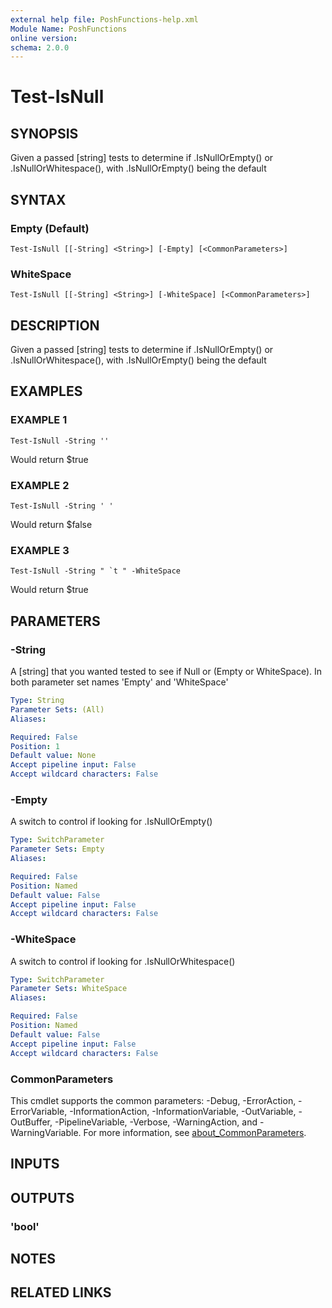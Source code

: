 ```yaml
---
external help file: PoshFunctions-help.xml
Module Name: PoshFunctions
online version:
schema: 2.0.0
---
```


# Test-IsNull

## SYNOPSIS
Given a passed \[string\] tests to determine if .IsNullOrEmpty() or .IsNullOrWhitespace(), with .IsNullOrEmpty() being the default

## SYNTAX

### Empty (Default)
```
Test-IsNull [[-String] <String>] [-Empty] [<CommonParameters>]
```

### WhiteSpace
```
Test-IsNull [[-String] <String>] [-WhiteSpace] [<CommonParameters>]
```

## DESCRIPTION
Given a passed \[string\] tests to determine if .IsNullOrEmpty() or .IsNullOrWhitespace(), with .IsNullOrEmpty() being the default

## EXAMPLES

### EXAMPLE 1
```
Test-IsNull -String ''
```

Would return
$true

### EXAMPLE 2
```
Test-IsNull -String ' '
```

Would return
$false

### EXAMPLE 3
```
Test-IsNull -String " `t " -WhiteSpace
```

Would return
$true

## PARAMETERS

### -String
A \[string\] that you wanted tested to see if Null or (Empty or WhiteSpace).
In both parameter set names 'Empty' and 'WhiteSpace'

```yaml
Type: String
Parameter Sets: (All)
Aliases:

Required: False
Position: 1
Default value: None
Accept pipeline input: False
Accept wildcard characters: False
```

### -Empty
A switch to control if looking for .IsNullOrEmpty()

```yaml
Type: SwitchParameter
Parameter Sets: Empty
Aliases:

Required: False
Position: Named
Default value: False
Accept pipeline input: False
Accept wildcard characters: False
```

### -WhiteSpace
A switch to control if looking for .IsNullOrWhitespace()

```yaml
Type: SwitchParameter
Parameter Sets: WhiteSpace
Aliases:

Required: False
Position: Named
Default value: False
Accept pipeline input: False
Accept wildcard characters: False
```

### CommonParameters
This cmdlet supports the common parameters: -Debug, -ErrorAction, -ErrorVariable, -InformationAction, -InformationVariable, -OutVariable, -OutBuffer, -PipelineVariable, -Verbose, -WarningAction, and -WarningVariable. For more information, see [about_CommonParameters](http://go.microsoft.com/fwlink/?LinkID=113216).

## INPUTS

## OUTPUTS

### 'bool'
## NOTES

## RELATED LINKS
